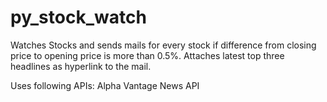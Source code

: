 # py_stock_watch

Watches Stocks and sends mails for every stock if difference from closing price to opening price is more than 0.5%.
Attaches latest top three headlines as hyperlink to the mail. 

Uses following APIs:
  Alpha Vantage
  News API
  
 
